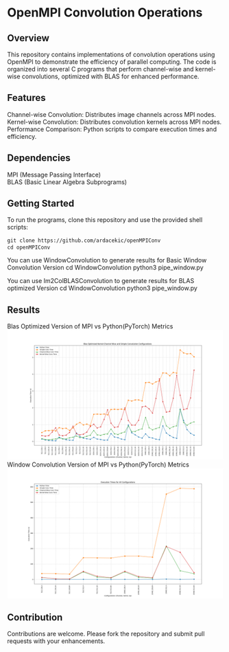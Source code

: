 
# OpenMPI Convolution Operations

## Overview 
This repository contains implementations of convolution operations using OpenMPI to demonstrate the efficiency of parallel computing. The code is organized into several C programs that perform channel-wise and kernel-wise convolutions, optimized with BLAS for enhanced performance.

## Features
Channel-wise Convolution: Distributes image channels across MPI nodes.  
Kernel-wise Convolution: Distributes convolution kernels across MPI nodes.  
Performance Comparison: Python scripts to compare execution times and efficiency.  

## Dependencies
MPI (Message Passing Interface)  
BLAS (Basic Linear Algebra Subprograms)  

## Getting Started  
To run the programs, clone this repository and use the provided shell scripts:  

    git clone https://github.com/ardacekic/openMPIConv  
    cd openMPIConv  

You can use WindowConvolution to generate results for Basic Window Convolution Version
    cd WindowConvolution
    python3 pipe_window.py

You can use Im2ColBLASConvolution to generate results for BLAS optimized Version
    cd WindowConvolution
    python3 pipe_window.py


## Results 
Blas Optimized Version of MPI vs Python(PyTorch) Metrics
![Blas Optimized Version of MPI vs Python(PyTorch) Metrics](results/execution_times_combined.png)
Window Convolution Version of MPI vs Python(PyTorch) Metrics
![Window Convolution Version of MPI vs Python(PyTorch) Metrics](results/window_multiplication_wo_blas.png)


## Contribution 
Contributions are welcome. Please fork the repository and submit pull requests with your enhancements.
